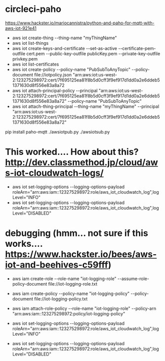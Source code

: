 # circleci-paho

https://www.hackster.io/mariocannistra/python-and-paho-for-mqtt-with-aws-iot-921e41
 
- aws iot create-thing --thing-name "myThingName"
- aws iot list-things
- aws iot create-keys-and-certificate --set-as-active --certificate-pem-outfile cert.pem --public-key-outfile publicKey.pem --private-key-outfile privkey.pem
- aws iot list-certificates
- aws iot create-policy --policy-name "PubSubToAnyTopic" --policy-document file://iotpolicy.json
	"arn:aws:iot:us-west-2:123275298972:cert/7f695125ea81f8b5d0cff3f9ef917d1dd0a2e6ddeb51371630d8f556e83a8a72
- aws iot attach-principal-policy --principal "arn:aws:iot:us-west-2:123275298972:cert/7f695125ea81f8b5d0cff3f9ef917d1dd0a2e6ddeb51371630d8f556e83a8a72" --policy-name "PubSubToAnyTopic"
- aws iot attach-thing-principal --thing-name "myThingName" --principal "arn:aws:iot:us-west-2:123275298972:cert/7f695125ea81f8b5d0cff3f9ef917d1dd0a2e6ddeb51371630d8f556e83a8a72"

pip install paho-mqtt
./awsiotpub.py 
./awsiotsub.py 

# This worked.... How about this? http://dev.classmethod.jp/cloud/aws-iot-cloudwatch-logs/
- aws iot set-logging-options --logging-options-payload roleArn="arn:aws:iam::123275298972:role/aws_iot_cloudwatch_log",logLevel="INFO"
- aws iot set-logging-options --logging-options-payload roleArn="arn:aws:iam::123275298972:role/aws_iot_cloudwatch_log",logLevel="DISABLED"

# debugging (hmm... not sure if this works.... https://www.hackster.io/bees/aws-iot-and-beehives-c59fff)
- aws iam create-role --role-name "iot-logging-role" --assume-role-policy-document file://iot-logging-role.txt
- aws iam create-policy --policy-name "iot-logging-policy" --policy-document file://iot-logging-policy.txt
- aws iam attach-role-policy --role-name "iot-logging-role" --policy-arn "arn:aws:iam::123275298972:policy/iot-logging-policy"
 
- aws iot set-logging-options --logging-options-payload roleArn="arn:aws:iam::123275298972:role/aws_iot_cloudwatch_log",logLevel="INFO"
- aws iot set-logging-options --logging-options-payload roleArn="arn:aws:iam::123275298972:role/aws_iot_cloudwatch_log",logLevel="DISABLED"
